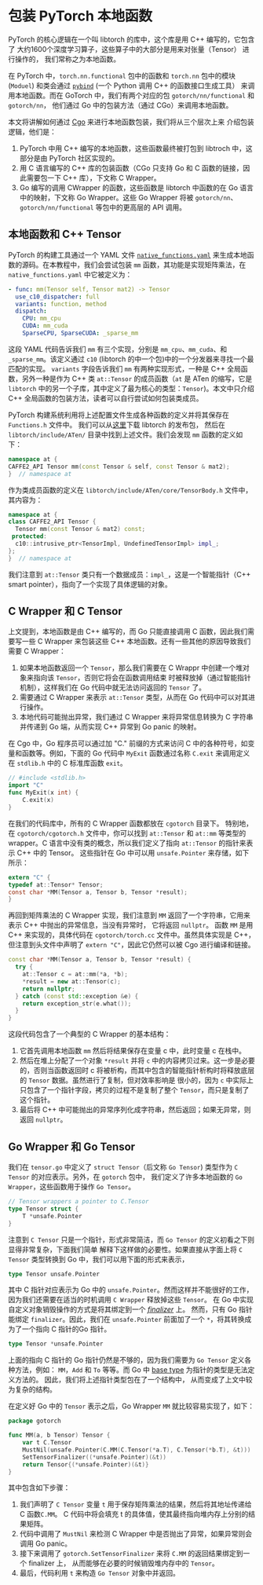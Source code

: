 # 包装 PyTorch 本地函数

PyTorch 的核心逻辑在一个叫 libtorch 的库中，这个库是用 C++ 编写的，它包含了
大约1600个深度学习算子，这些算子中的大部分是用来对张量（Tensor） 进行操作的，
我们常称之为本地函数。

在 PyTorch 中，`torch.nn.functional` 包中的函数和 `torch.nn` 包中的模块 (`Moduel`) 和类会通过
[`pybind`](https://github.com/pybind/pybind11) (一个 Python 调用 C++ 的函数接口生成工具）
来调用本地函数。而在 GoTorch 中，我们有两个对应的包  `gotorch/nn/functional` 和 `gotorch/nn`，
他们通过 Go 中的包装方法（通过 CGo）来调用本地函数。

本文将讲解如何通过 [Cgo](https://blog.golang.org/cgo) 来进行本地函数包装，我们将从三个层次上来
介绍包装逻辑，他们是：

1. PyTorch 中用 C++ 编写的本地函数，这些函数最终被打包到 libtroch 中，这部分是由 PyTorch 社区实现的。
1. 用 C 语言编写的 C++ 库的包装函数（CGo 只支持 Go 和 C 函数的链接，因此需要包一下 C++ 库），下文称 C Wrapper。
1. Go 编写的调用 CWrapper 的函数，这些函数是 libtorch 中函数的在 Go 语言中的映射，下文称 Go Wrapper。这些 Go
    Wrapper 将被 `gotorch/nn`、`gotorch/nn/functional` 等包中的更高层的 API 调用。

## 本地函数和 C++ Tensor

PyTorch 的构建工具通过一个 YAML 文件
[`native_functions.yaml`](https://github.com/pytorch/pytorch/blob/master/aten/src/ATen/native/native_functions.yaml)
来生成本地函数的源码。在本教程中，我们会尝试包装 `mm` 函数，其功能是实现矩阵乘法，在 `native_functions.yaml` 中它被定义为：

```yaml
- func: mm(Tensor self, Tensor mat2) -> Tensor
  use_c10_dispatcher: full
  variants: function, method
  dispatch:
    CPU: mm_cpu
    CUDA: mm_cuda
    SparseCPU, SparseCUDA: _sparse_mm
```

这段 YAML 代码告诉我们 `mm` 有三个实现，分别是 `mm_cpu`、`mm_cuda`、和
`_sparse_mm`。该定义通过 `c10` (libtorch 的中一个包)中的一个分发器来寻找一个最匹配的实现。
`variants` 字段告诉我们 `mm` 有两种实现形式，一种是 C++ 全局函数，另外一种是作为 C++ 类
`at::Tensor` 的成员函数（`at` 是 ATen 的缩写，它是 `libtorch` 中的另一个子库，其中定义了最为核心的类型：`Tensor`)。本文中只介绍
C++ 全局函数的包装方法，读者可以自行尝试如何包装类成员。

PyTorch 构建系统利用将上述配置文件生成各种函数的定义并将其保存在 `Functions.h` 文件中。
我们可以从[这里](https://pytorch.org/get-started/locally/)下载 libtorch 的发布包，
然后在 `libtorch/include/ATen/` 目录中找到上述文件。我们会发现 `mm` 函数的定义如下：

```cpp
namespace at {
CAFFE2_API Tensor mm(const Tensor & self, const Tensor & mat2);
}  // namespace at
```

作为类成员函数的定义在  `libtorch/include/ATen/core/TensorBody.h` 文件中，其内容为：

```cpp
namespace at {
class CAFFE2_API Tensor {
  Tensor mm(const Tensor & mat2) const;
 protected:
  c10::intrusive_ptr<TensorImpl, UndefinedTensorImpl> impl_;
};
}  // namespace at
```

我们注意到 `at::Tensor` 类只有一个数据成员：`impl_`，这是一个智能指针（C++ smart pointer），指向了一个实现了具体逻辑的对象。

## C Wrapper 和 C Tensor

上文提到，本地函数是由 C++ 编写的，而 Go 只能直接调用 C 函数，因此我们需要写一些 C Wrapper
来包装这些 C++ 本地函数。还有一些其他的原因导致我们需要 C Wrapper：

1. 如果本地函数返回一个 `Tensor`，那么我们需要在 C Wrappr 中创建一个堆对象来指向该 `Tensor`，否则它将会在函数调用结束
    时被释放掉（通过智能指针机制），这样我们在 Go 代码中就无法访问返回的 `Tensor` 了。
1. 需要通过 C Wrapper 来表示 `at::Tensor` 类型，从而在 Go 代码中可以对其进行操作。
1. 本地代码可能抛出异常，我们通过 C Wrapper 来将异常信息转换为 C 字符串并传递到 Go 端，从而实现 C++ 异常到 Go panic 的映射。

在 Cgo 中，Go 程序员可以通过加 "C." 前缀的方式来访问 C 中的各种符号，如变量和函数等。例如，下面的 Go 代码中 `MyExit` 函数通过名称
`C.exit` 来调用定义在 `stdlib.h` 中的 C 标准库函数 `exit`。

```go
// #include <stdlib.h>
import "C"
func MyExit(x int) {
    C.exit(x)
}
```

在我们的代码库中，所有的 C Wrapper 函数都放在 `cgotorch` 目录下。 特别地，在 `cgotorch/cgotorch.h` 文件中，你可以找到
 `at::Tensor` 和 `at::mm` 等类型的 wrapper。C 语言中没有类的概念，所以我们定义了指向 `at::Tensor` 的指针来表示
 C++ 中的 Tensor。 这些指针在 Go 中可以用 `unsafe.Pointer` 来存储，如下所示：

```c
extern "C" {
typedef at::Tensor* Tensor;
const char *MM(Tensor a, Tensor b, Tensor *result);
}
```

再回到矩阵乘法的 C Wrapper 实现，我们注意到 `MM` 返回了一个字符串，它用来表示 C++ 中抛出的异常信息，当没有异常时，
它将返回 `nullptr`。 函数 `MM` 是用 C++ 来实现的，具体代码在 `cgotorch/torch.cc` 文件中。虽然具体实现是 C++，
但注意到头文件中声明了 `extern "C"`，因此它仍然可以被 Cgo 进行编译和链接。

```cpp
const char *MM(Tensor a, Tensor b, Tensor *result) {
  try {
    at::Tensor c = at::mm(*a, *b);
    *result = new at::Tensor(c);
    return nullptr;
  } catch (const std::exception &e) {
    return exception_str(e.what());
  }
}
```

这段代码包含了一个典型的 C Wrapper 的基本结构：

1. 它首先调用本地函数 `mm` 然后将结果保存在变量 c 中，此时变量 c 在栈中。
1. 然后在堆上分配了一个对象 `*result` 并将 `c` 中的内容拷贝过来。这一步是必要的，否则当函数返回时
    c 将被析构，而其中包含的智能指针析构时将释放底层的 `Tensor` 数据。虽然进行了复制，但对效率影响是
    很小的，因为 `c` 中实际上只包含了一个指针字段，拷贝的过程不是复制了整个 `Tensor`，而只是复制了这个指针。
1. 最后将 C++ 中可能抛出的异常序列化成字符串，然后返回；如果无异常，则返回 `nullptr`。

## Go Wrapper 和 Go Tensor

我们在 `tensor.go` 中定义了 `struct Tensor`（后文称 `Go Tensor`) 类型作为
`C Tensor` 的对应表示。另外，在 `gotorch` 包中， 我们定义了许多本地函数的
`Go Wrapper`，这些函数用于操作 `Go Tensor`。

```go
// Tensor wrappers a pointer to C.Tensor
type Tensor struct {
    T *unsafe.Pointer
}
```

注意到 `C Tensor` 只是一个指针，形式非常简洁，而 `Go Tensor` 的定义初看之下则显得非常复杂，下面我们简单
解释下这样做的必要性。如果直接从字面上将 `C Tensor` 类型转换到 Go 中，我们可以用下面的形式来表示，

```go
type Tensor unsafe.Pointer
```

其中 C 指针对应表示为 Go 中的 `unsafe.Pointer`。然而这样并不能很好的工作，
因为我们还需要在适当的时机调用 `C Wrapper` 释放掉这些 `Tensor`。
在 Go 中实现自定义对象销毁操作的方式是将其绑定到一个
[*finalizer*](https://golang.org/pkg/runtime/#SetFinalizer) 上。
然而，只有 Go 指针能绑定 `finalizer`。因此，我们在 `unsafe.Pointer` 前面加了一个
`*`，将其转换成为了一个指向 C 指针的Go 指针。

```go
type Tensor *unsafe.Pointer
```

上面的指向 C 指针的 Go 指针仍然是不够的，因为我们需要为 `Go Tensor` 定义各种方法，例如：
`MM`，`Add` 和 `To` 等等。而 Go 中 [base type](https://golang.org/ref/spec#Method_declarations)
为指针的类型是无法定义方法的。 因此，我们将上述指针类型包在了一个结构中，
从而变成了上文中较为复杂的结构。

在定义好 Go 中的 `Tensor` 表示之后，Go Wrapper `MM` 就比较容易实现了，如下：

```go
package gotorch

func MM(a, b Tensor) Tensor {
    var t C.Tensor
    MustNil(unsafe.Pointer(C.MM(C.Tensor(*a.T), C.Tensor(*b.T), &t)))
    SetTensorFinalizer((*unsafe.Pointer)(&t))
    return Tensor{(*unsafe.Pointer)(&t)}
}
```

其中包含如下步骤：

1. 我们声明了 `C Tensor` 变量 `t` 用于保存矩阵乘法的结果，然后将其地址传递给 C 函数`C.MM`。
    C 代码中将会填充 t 的具体值，使其最终指向堆内存上分别的结果矩阵。
1. 代码中调用了 `MustNil` 来检测 C Wrapper 中是否抛出了异常，如果异常则会调用 Go panic。
1. 接下来调用了 `gotorch.SetTensorFinalizer` 来将 `C.MM` 的返回结果绑定到一个 finalizer 上，
    从而能够在必要的时候销毁堆内存中的 `Tensor`。
1. 最后，代码利用 `t` 来构造 `Go Tensor` 对象中并返回。